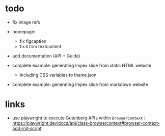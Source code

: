 # todo

- fix image refs

- homepage:

  - fix figcaption
  - fix li trim textcontent

- add documentation (API + Guide)

- complete example: generating Impex slice from static HTML website

  - including CSS variables to theme.json

- complete example: generating Impex slice from markdown website

# links

- use playwright to execute Gutenberg APIs within `BrowserContext` : https://playwright.dev/docs/api/class-browsercontext#browser-context-add-init-script
